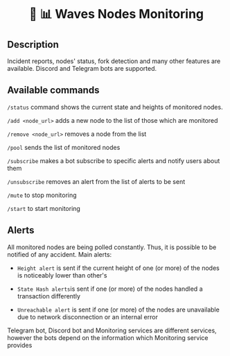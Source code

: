 <h1 align="center">🔷 📊 Waves Nodes Monitoring</h1>

## Description
Incident reports, nodes' status, fork detection and many other features are available. Discord and Telegram bots are supported.

## Available commands
`/status` command shows the current state and heights of monitored nodes.

`/add <node_url>` adds a new node to the list of those which are monitored

`/remove <node_url>` removes a node from the list

`/pool` sends the list of monitored nodes

`/subscribe` makes a bot subscribe to specific alerts and notify users about them

`/unsubscribe` removes an alert from the list of alerts to be sent

`/mute` to stop monitoring

`/start` to start monitoring




## Alerts

All monitored nodes are being polled constantly. Thus, it is possible to be notified of any accident.
Main alerts:

  - `Height alert` is sent if the current height of one (or more) of the nodes is noticeably lower than other's
  
  - `State Hash alerts`is sent if one (or more) of the nodes handled a transaction differently
  
  - `Unreachable alert` is sent if one (or more) of the nodes are unavailable due to network disconnection or an internal error
  
  
  Telegram bot, Discord bot and Monitoring services are different services, however the bots depend on the information which Monitoring service provides
